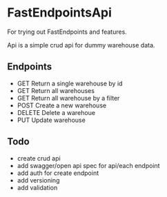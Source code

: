 # FastEndpointsApi
For trying out FastEndpoints and features. 

Api is a simple crud api for dummy warehouse data. 

## Endpoints 
- GET Return a single warehouse by id
- GET Return all warehouses
- GET Return all warehouse by a filter
- POST Create a new warehouse
- DELETE Delete a warehoue
- PUT Update warehouse

## Todo
- create crud api
- add swagger/open api spec for api/each endpoint
- add auth for create endpoint
- add versioning
- add validation


